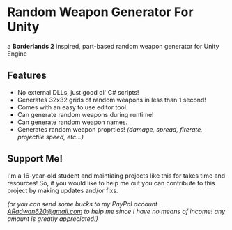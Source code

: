 # Random Weapon Generator For Unity

a __Borderlands 2__ inspired, part-based random weapon generator for Unity Engine

## Features

- No external DLLs, just good ol' C# scripts!
- Generates 32x32 grids of random weapons in less than 1 second!
- Comes with an easy to use editor tool.
- Can generate random weapons during runtime!
- Can generate random weapon names.
- Generates random weapon proprties! _(damage, spread, firerate, projectile speed, etc...)_

## Support Me!

I'm a 16-year-old student and maintiaing projects like this for takes time and resources! So, if you would like to help me out you can contribute to this project by making updates and/or fixs.

_(or you can send some bucks to my PayPal account ARadwan620@gmail.com to help me since I have no means of income! any amount is greatly appreciated!)_
